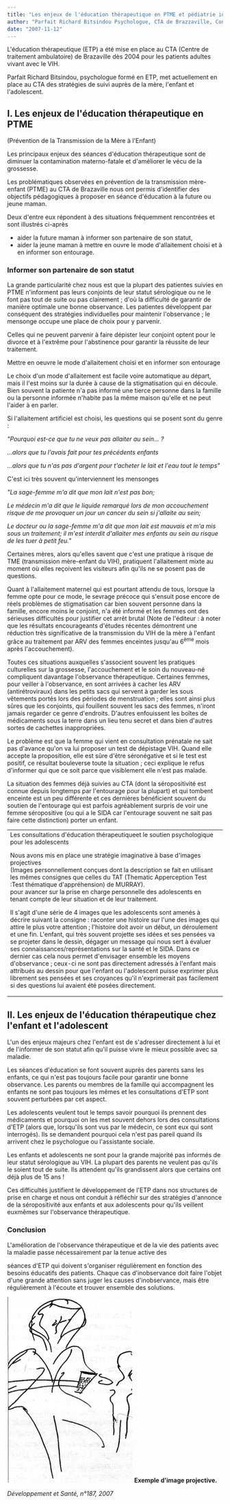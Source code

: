 ```yaml
---
title: "Les enjeux de l'éducation thérapeutique en PTME et pédiatrie identifiés au CTA de Brazzaville"
author: "Parfait Richard Bitsindou Psychologue, CTA de Brazzaville, Congo."
date: "2007-11-12"
---
```


L'éducation thérapeutique (ETP) a été mise en place au CTA (Centre de traitement ambulatoire) de Brazaville dès 2004 pour les patients adultes vivant avec le VIH.

Parfait Richard Bitsindou, psychologue formé en ETP, met actuellement en place au CTA des stratégies de suivi auprès de la mère, l'enfant et l'adolescent.

## I. Les enjeux de l'éducation thérapeutique en PTME

(Prévention de la Transmission de la Mère à l'Enfant)

Les principaux enjeux des séances d'éducation thérapeutique sont de diminuer la contamination materno-fatale et d'améliorer le vécu de la grossesse.

Les problématiques observées en prévention de la transmission mère-enfant (PTME) au CTA de Brazaville nous ont permis d'identifier des objectifs pédagogiques à proposer en séance d'éducation à la future ou jeune maman.

Deux d'entre eux répondent à des situations fréquemment rencontrées et sont illustrés ci-après

*   aider la future maman à informer son partenaire de son statut,
*   aider la jeune maman à mettre en ouvre le mode d'allaitement choisi et à en informer son entourage.

### Informer son partenaire de son statut

La grande particularité chez nous est que la plupart des patientes suivies en PTME n'informent pas leurs conjoints de leur statut sérologique ou ne le font pas tout de suite ou pas clairement ; d'où la difficulté de garantir de manière optimale une bonne observance. Les patientes développent par conséquent des stratégies individuelles pour maintenir l'observance ; le mensonge occupe une place de choix pour y parvenir.

Celles qui ne peuvent parvenir à faire dépister leur conjoint optent pour le divorce et à l'extrême pour l'abstinence pour garantir la réussite de leur traitement.

Mettre en oeuvre le mode d'allaitement choisi et en informer son entourage

Le choix d'un mode d'allaitement est facile voire automatique au départ, mais il l'est moins sur la durée à cause de la stigmatisation qui en découle. Bien souvent la patiente n'a pas informé une tierce personne dans la famille ou la personne informée n'habite pas la même maison qu'elle et ne peut l'aider à en parler.

Si l'allaitement artificiel est choisi, les questions qui se posent sont du genre :

_"Pourquoi est-ce que tu ne veux pas allaiter au sein... ?_

_...alors que tu l'avais fait pour tes précédents enfants_

_...alors que tu n'as pas d'argent pour t'acheter le lait et l'eau tout le temps"_

C'est ici très souvent qu'interviennent les mensonges

_"La sage-femme m'a dit que mon lait n'est pas bon;_

_Le médecin m'a dit que le liquide remarqué lors de mon accouchement risque de me provoquer un jour un cancer du sein si j'allaite au sein;_

_Le docteur ou la sage-femme m'a dit que mon lait est mauvais et m'a mis sous un traitement; il m'est interdit d'allaiter mes enfants au sein au risque de les tuer à petit feu."_

Certaines mères, alors qu'elles savent que c'est une pratique à risque de TME (transmission mère-enfant du VIH), pratiquent l'allaitement mixte au moment où elles reçoivent les visiteurs afin qu'ils ne se posent pas de questions.

Quant à l'allaitement maternel qui est pourtant attendu de tous, lorsque la femme opte pour ce mode, le sevrage précoce qui s'ensuit pose encore de réels problèmes de stigmatisation car bien souvent personne dans la famille, encore moins le conjoint, n'a été informé et les femmes ont des sérieuses difficultés pour justifier cet arrêt brutal (Note de l'éditeur : à noter que les résultats encourageants d'études récentes démontrent une réduction très significative de la transmission du VIH de la mère à l'enfant grâce au traitement par ARV des femmes enceintes jusqu'au 6<sup>ème</sup> mois après l'accouchement).

Toutes ces situations auxquelles s'associent souvent les pratiques culturelles sur la grossesse, l'accouchement et le soin du nouveau-né compliquent davantage l'observance thérapeutique. Certaines femmes, pour veiller à l'observance, en sont arrivées à cacher les ARV (antirétroviraux) dans les petits sacs qui servent à garder les sous vêtements portés lors des périodes de menstruation ; elles sont ainsi plus sûres que les conjoints, qui fouillent souvent les sacs des femmes, n'iront jamais regarder ce genre d'endroits. D'autres enfouissent les boîtes de médicaments sous la terre dans un lieu tenu secret et dans bien d'autres sortes de cachettes inappropriées.

Le problème est que la femme qui vient en consultation prénatale ne sait pas d'avance qu'on va lui proposer un test de dépistage VIH. Quand elle accepte la proposition, elle est sûre d'être séronégative et si le test est positif, ce résultat bouleverse toute la situation ; ceci explique le refus d'informer qui que ce soit parce que visiblement elle n'est pas malade.

La situation des femmes déjà suivies au CTA (dont la séropositivité est connue depuis longtemps par l'entourage pour la plupart) et qui tombent enceinte est un peu différente et ces dernières bénéficient souvent du soutien de l'entourage qui est parfois agréablement surpris de voir une femme séropositive (ou qui a le SIDA car l'entourage souvent ne sait pas faire cette distinction) porter un enfant.

<table>

<tbody>

<tr>

<td valign="top">Les consultations d'éducation thérapeutiqueet le soutien psychologique pour les adolescents

Nous avons mis en place une stratégie imaginative à base d'images projectives  
(Images personnellement conçues dont la description se fait en utilisant les mêmes consignes que celles du TAT (Thematic Apperception Test :Test thématique d'appréhension) de MURRAY).  
pour avancer sur la prise en charge personnelle des adolescents en tenant compte de leur situation et de leur traitement.

Il s'agit d'une série de 4 images que les adolescents sont amenés à décrire suivant la consigne : raconter une histoire sur l'une des images qui attire le plus votre attention ; l'histoire doit avoir un début, un déroulement et une fin. L'enfant, qui très souvent projette ses idées et ses pensées va se projeter dans le dessin, dégager un message qui nous sert à évaluer ses connaissances/représentations sur la santé et le SIDA. Dans ce dernier cas cela nous permet d'envisager ensemble les moyens d'observance ; ceux-ci ne sont pas directement adressés à l'enfant mais attribués au dessin pour que l'enfant ou l'adolescent puisse exprimer plus librement ses pensées et ses croyances qu'il n'exprimerait pas facilement si des questions lui avaient été posées directement.

</td>

</tr>

</tbody>

</table>

## II. Les enjeux de l'éducation thérapeutique chez l'enfant et l'adolescent

L'un des enjeux majeurs chez l'enfant est de s'adresser directement à lui et de l'informer de son statut afin qu'il puisse vivre le mieux possible avec sa maladie.

Les séances d'éducation se font souvent auprès des parents sans les enfants, ce qui n'est pas toujours facile pour garantir une bonne observance. Les parents ou membres de la famille qui accompagnent les enfants ne sont pas toujours les mêmes et les consultations d'ETP sont souvent perturbées par cet aspect.

Les adolescents veulent tout le temps savoir pourquoi ils prennent des médicaments et pourquoi on les met souvent dehors lors des consultations d'ETP (alors que, lorsqu'ils sont vus par le médecin, ce sont eux qui sont interrogés). Ils se demandent pourquoi cela n'est pas pareil quand ils arrivent chez le psychologue ou l'assistante sociale.

Les enfants et adolescents ne sont pour la grande majorité pas informés de leur statut sérologique au VIH. La plupart des parents ne veulent pas qu'ils le soient tout de suite. Ils attendent qu'ils grandissent alors que certains ont déjà plus de 15 ans !

Ces difficultés justifient le développement de l'ETP dans nos structures de prise en charge et nous ont conduit à réfléchir sur des stratégies d'annonce de la séropositivité aux enfants et aux adolescents pour qu'ils veillent euxmêmes sur l'observance thérapeutique.

### Conclusion

L'amélioration de l'observance thérapeutique et de la vie des patients avec la maladie passe nécessairement par la tenue active des

séances d'ETP qui doivent s'organiser régulièrement en fonction des besoins éducatifs des patients. Chaque cas d'inobservance doit faire l'objet d'une grande attention sans juger les causes d'inobservance, mais être régulièrement à l'écoute et trouver ensemble des solutions.

![](i1094-1.jpg)
**Exemple d'image projective.**

_Développement et Santé, n°187, 2007_